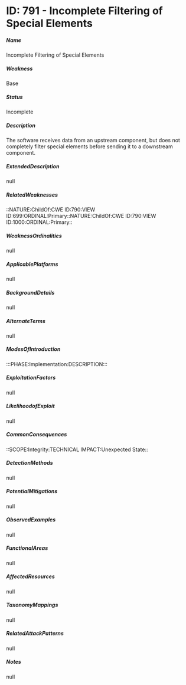 # ID: 791 - Incomplete Filtering of Special Elements
<h5>Name</h5>Incomplete Filtering of Special Elements
<h5>Weakness</h5>Base
<h5>Status</h5>Incomplete
<h5>Description</h5>The software receives data from an upstream component, but does not completely filter special elements before sending it to a downstream component.
<h5>ExtendedDescription</h5>null
<h5>RelatedWeaknesses</h5>::NATURE:ChildOf:CWE ID:790:VIEW ID:699:ORDINAL:Primary::NATURE:ChildOf:CWE ID:790:VIEW ID:1000:ORDINAL:Primary::
<h5>WeaknessOrdinalities</h5>null
<h5>ApplicablePlatforms</h5>null
<h5>BackgroundDetails</h5>null
<h5>AlternateTerms</h5>null
<h5>ModesOfIntroduction</h5>:::PHASE:Implementation:DESCRIPTION:::
<h5>ExploitationFactors</h5>null
<h5>LikelihoodofExploit</h5>null
<h5>CommonConsequences</h5>::SCOPE:Integrity:TECHNICAL IMPACT:Unexpected State::
<h5>DetectionMethods</h5>null
<h5>PotentialMitigations</h5>null
<h5>ObservedExamples</h5>null
<h5>FunctionalAreas</h5>null
<h5>AffectedResources</h5>null
<h5>TaxonomyMappings</h5>null
<h5>RelatedAttackPatterns</h5>null
<h5>Notes</h5>null

